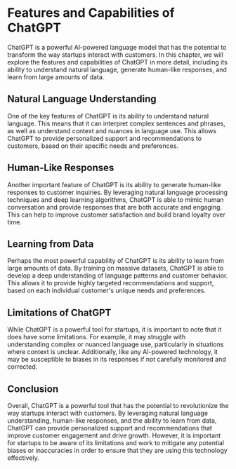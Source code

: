 Features and Capabilities of ChatGPT
======================================================================

ChatGPT is a powerful AI-powered language model that has the potential to transform the way startups interact with customers. In this chapter, we will explore the features and capabilities of ChatGPT in more detail, including its ability to understand natural language, generate human-like responses, and learn from large amounts of data.

Natural Language Understanding
------------------------------

One of the key features of ChatGPT is its ability to understand natural language. This means that it can interpret complex sentences and phrases, as well as understand context and nuances in language use. This allows ChatGPT to provide personalized support and recommendations to customers, based on their specific needs and preferences.

Human-Like Responses
--------------------

Another important feature of ChatGPT is its ability to generate human-like responses to customer inquiries. By leveraging natural language processing techniques and deep learning algorithms, ChatGPT is able to mimic human conversation and provide responses that are both accurate and engaging. This can help to improve customer satisfaction and build brand loyalty over time.

Learning from Data
------------------

Perhaps the most powerful capability of ChatGPT is its ability to learn from large amounts of data. By training on massive datasets, ChatGPT is able to develop a deep understanding of language patterns and customer behavior. This allows it to provide highly targeted recommendations and support, based on each individual customer's unique needs and preferences.

Limitations of ChatGPT
----------------------

While ChatGPT is a powerful tool for startups, it is important to note that it does have some limitations. For example, it may struggle with understanding complex or nuanced language use, particularly in situations where context is unclear. Additionally, like any AI-powered technology, it may be susceptible to biases in its responses if not carefully monitored and corrected.

Conclusion
----------

Overall, ChatGPT is a powerful tool that has the potential to revolutionize the way startups interact with customers. By leveraging natural language understanding, human-like responses, and the ability to learn from data, ChatGPT can provide personalized support and recommendations that improve customer engagement and drive growth. However, it is important for startups to be aware of its limitations and work to mitigate any potential biases or inaccuracies in order to ensure that they are using this technology effectively.
